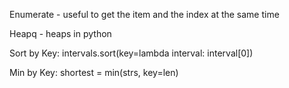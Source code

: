 Enumerate - useful to get the item and the index at the same time

Heapq - heaps in python

Sort by Key: intervals.sort(key=lambda interval: interval[0])  

Min by Key: shortest = min(strs, key=len)

